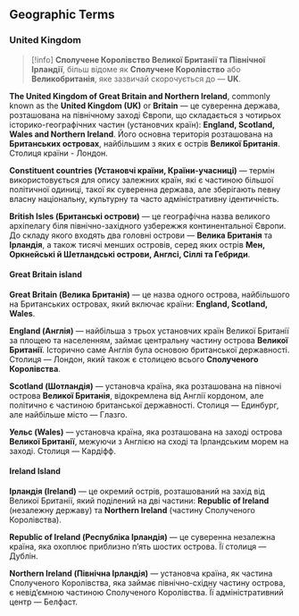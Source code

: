 ## Geographic Terms 

### United Kingdom

> [!info]
> **Сполучене Королівство Великої Британії та Північної Ірландії**, більш відоме як **Сполучене Королівство** або **Великобританія**, яке зазвичай скорочується до — **UK**.

**The United Kingdom of Great Britain and Northern Ireland**, commonly known as the **United Kingdom (UK)** or **Britain** — це суверенна держава, розташована на північному заході Європи, що складається з чотирьох історико-географічних частин (установчих країн): **England, Scotland, Wales and Northern Ireland**. Його основна територія розташована на **Британських островах**, найбільшим з яких є острів **Великої Британія**. Столиця країни - Лондон.

**Сonstituent countries (Установчі країни, Країни-учасниці)** — термін використовується для опису залежних країн, які є частиною більшої політичної одиниці, такої як суверенна держава, але зберігають певну власну національну, культурну та часто адміністративну ідентичність.

**British Isles (Британські острови)** — це географічна назва великого архіпелагу біля північно-західного узбережжя континентальної Європи. До складу якого входять два головні острови — **Велика Британія** та **Ірландія**, а також тисячі менших островів, серед яких острів **Мен, Оркнейські й Шетландські острови, Англсі, Сіллі та Гебриди**. 

#### Great Britain island

**Great Britain (Велика Британія)** — це назва одного острова, найбільшого на Британських островах, який включає країни: **England, Scotland, Wales**.

**England (Англія)** — найбільша з трьох установчих країн Великої Британії за площею та населенням, займає центральну частину острова **Великої Британії**. Історично саме Англія була основою британської державності. Столиця — Лондон, який також є столицею всього **Сполученого Королівства**.

**Scotland (Шотландія)** — установча країна, яка розташована на півночі острова **Великої Британія**, відокремлена від Англії кордоном, але політично є частиною британської державності. Столиця — Единбург, але найбільше місто — Глазго.

**Уельс (Wales)** — установча країна, яка розташована на заході острова **Великої Британії**, межуючи з Англією на сході та Ірландським морем на заході. Столиця — Кардіфф.

#### Ireland Island

**Ірландія (Ireland)** — це окремий острів, розташований на захід від Великої Британії, який поділений на дві частини: **Republic of Ireland** (незалежну державу) та **Northern Ireland** (частину Сполученого Королівства).

**Republic of Ireland (Республіка Ірландія)** — це суверенна незалежна країна, яка охоплює приблизно п’ять шостих острова. Її столиця — Дублін.

**Northern Ireland (Північна Ірландія)** — установча країна, як частина Сполученого Королівства, яка займає північно-східну частину острова, є невід’ємною частиною Сполученого Королівства. Її адміністративний центр — Белфаст.
